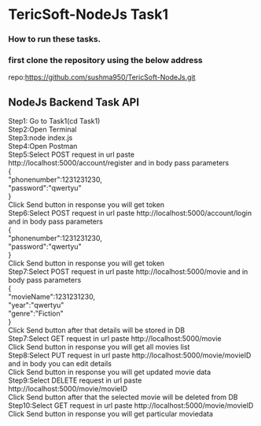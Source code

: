 # TericSoft-NodeJs Task1
### How to run these  tasks.

### first clone the repository using the below address
repo:https://github.com/sushma950/TericSoft-NodeJs.git


## NodeJs Backend Task API
Step1: Go to Task1(cd Task1)<br/>
Step2:Open Terminal<br/>
Step3:node index.js<br/>
Step4:Open Postman<br/>
Step5:Select POST request in url paste http://localhost:5000/account/register and in body pass parameters<br/>
{<br/>
"phonenumber":1231231230,<br/>
"password":"qwertyu"<br/>
}<br/>
Click Send button in response you will get token<br/>
Step6:Select POST request in url paste http://localhost:5000/account/login and in body pass parameters<br/>
{<br/>
"phonenumber":1231231230,<br/>
"password":"qwertyu"<br/>
}<br/>
Click Send button in response you will get token<br/>
Step7:Select POST request in url paste http://localhost:5000/movie and in body pass parameters<br/>
{<br/>
"movieName":1231231230,<br/>
"year":"qwertyu"<br/>
"genre":"Fiction"<br/>
}<br/>
Click Send button after that details will be stored in DB<br/>
Step7:Select GET request in url paste http://localhost:5000/movie <br/>
Click Send button in response you will get all movies list<br/>
Step8:Select PUT request in url paste http://localhost:5000/movie/movieID 
and in body you can edit details <br/>
Click Send button in response you will get updated movie data<br/>
Step9:Select DELETE request in url paste http://localhost:5000/movie/movieID 
 <br/>
Click Send button after that the selected movie will be deleted from DB<br/>
Step10:Select GET request in url paste http://localhost:5000/movie/movieID <br/>
Click Send button in response you will get particular moviedata<br/>

